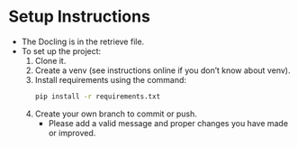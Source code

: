 # Setup Instructions

- The Docling is in the retrieve file.  
- To set up the project:
  1. Clone it.  
  2. Create a venv (see instructions online if you don’t know about venv).  
  3. Install requirements using the command:  
     ```bash
     pip install -r requirements.txt
     ```
  4. Create your own branch to commit or push.  
     - Please add a valid message and proper changes you have made or improved.
